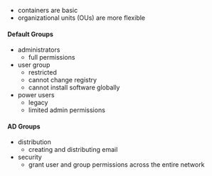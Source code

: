- containers are basic
- organizational units (OUs) are more flexible
#### Default Groups
- administrators
	- full permissions
- user group
	- restricted
	- cannot change registry
	- cannot install software globally
- power users
	- legacy
	- limited admin permissions
#### AD Groups
- distribution
	- creating and distributing email
- security
	- grant user and group permissions across the entire network